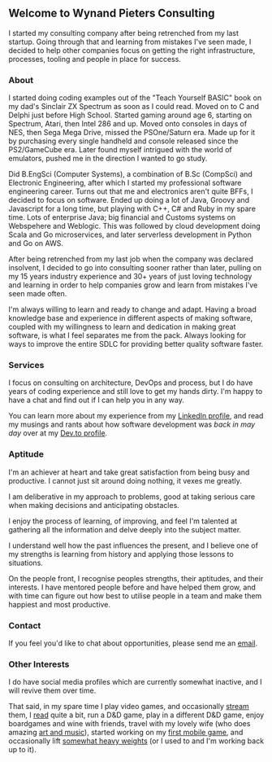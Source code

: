 ## Welcome to Wynand Pieters Consulting

I started my consulting company after being retrenched from my last startup. Going through that and learning from mistakes I've seen made, I decided to help other companies focus on getting the right infrastructure, processes, tooling and people in place for success.

### About

I started doing coding examples out of the "Teach Yourself BASIC" book on my dad's Sinclair ZX Spectrum as soon as I could read. Moved on to C and Delphi just before High School. Started gaming around age 6, starting on Spectrum, Atari, then Intel 286 and up. Moved onto consoles in days of NES, then Sega Mega Drive, missed the PSOne/Saturn era. Made up for it by purchasing every single handheld and console released since the PS2/GameCube era. Later found myself intrigued with the world of emulators, pushed me in the direction I wanted to go study.

Did B.EngSci (Computer Systems), a combination of B.Sc (CompSci) and Electronic Engineering, after which I started my professional software engineering career. Turns out that me and electronics aren't quite BFFs, I decided to focus on software. Ended up doing a lot of Java, Groovy and Javascript for a long time, but playing with C++, C# and Ruby in my spare time. Lots of enterprise Java; big financial and Customs systems on Webspehere and Weblogic. This was followed by cloud development doing Scala and Go microservices, and later serverless development in Python and Go on AWS.

After being retrenched from my last job when the company was declared insolvent, I decided to go into consulting sooner rather than later, pulling on my 15 years industry experience and 30+ years of just loving technology and learning in order to help companies grow and learn from mistakes I've seen made often.

I'm always willing to learn and ready to change and adapt. Having a broad knowledge base and experience in different aspects of making software, coupled with my willingness to learn and dedication in making great software, is what I feel separates me from the pack. Always looking for ways to improve the entire SDLC for providing better quality software faster.

### Services

I focus on consulting on architecture, DevOps and process, but I do have years of coding experience and still love to get my hands dirty. I'm happy to have a chat and find out if I can help you in any way.

You can learn more about my experience from my [LinkedIn profile](https://www.linkedin.com/in/wynand-pieters/), and read my musings and rants about how software development was _back in may day_ over at my [Dev.to profile](https://dev.to/wynandpieters).

### Aptitude

I'm an achiever at heart and take great satisfaction from being busy and productive. I cannot just sit around doing nothing, it vexes me greatly. 

I am deliberative in my approach to problems, good at taking serious care when making decisions and anticipating obstacles. 

I enjoy the process of learning, of improving, and feel I'm talented at gathering all the information and delve deeply into the subject matter. 

I understand well how the past influences the present, and I believe one of my strengths is learning from history and applying those lessons to situations. 

On the people front, I recognise peoples strengths, their aptitudes, and their interests. I have mentored people before and have helped them grow, and with time can figure out how best to utilise people in a team and make them happiest and most productive.

### Contact

If you feel you'd like to chat about opportunities, please send me an [email](mailto:me@wynandpieters.dev).

### Other Interests

I do have social media profiles which are currently somewhat inactive, and I will revive them over time.

That said, in my spare time I play video games, and occasionally [stream](https://www.twitch.tv/duhblinn) them, I [read](https://www.goodreads.com/user/show/7853686-wynand-pieters) quite a bit, run a D&D game, play in a different D&D game, enjoy boardgames and wine with friends, travel with my lovely wife (who does amazing [art and music](https://www.instagram.com/_artbeme_/)), started working on my [first mobile game](https://duhblinnza.itch.io/), and occasionally lift [somewhat heavy weights](https://strengthlevel.com/10656-wynandpieters) (or I used to and I'm working back up to it).
